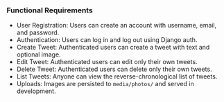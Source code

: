 ### Functional Requirements

- User Registration: Users can create an account with username, email, and password.
- Authentication: Users can log in and log out using Django auth.
- Create Tweet: Authenticated users can create a tweet with text and optional image.
- Edit Tweet: Authenticated users can edit only their own tweets.
- Delete Tweet: Authenticated users can delete only their own tweets.
- List Tweets: Anyone can view the reverse-chronological list of tweets.
- Uploads: Images are persisted to `media/photos/` and served in development.
